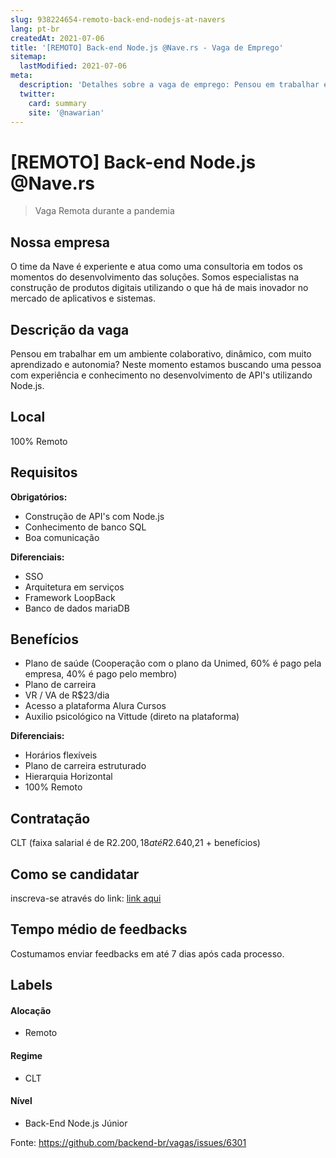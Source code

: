 ```yaml
---
slug: 938224654-remoto-back-end-nodejs-at-navers
lang: pt-br
createdAt: 2021-07-06
title: '[REMOTO] Back-end Node.js @Nave.rs - Vaga de Emprego'
sitemap:
  lastModified: 2021-07-06
meta:
  description: 'Detalhes sobre a vaga de emprego: Pensou em trabalhar em um ambiente colaborativo, dinâmico, com muito aprendizado e autonomia? Neste momento estamos buscando uma pessoa com experiência e conhecimento no desenvolvimento de API"s utilizando Node.js.'
  twitter:
    card: summary
    site: '@nawarian'
---
```


# [REMOTO] Back-end Node.js @Nave.rs

<!--
==================================================
Caso a vaga for remoto durante a pandemia informar no texto "Remoto durante o covid"
==================================================
-->
<!-- 
==================================================
POR FAVOR, SÓ POSTE SE A VAGA FOR PARA BACK-END!

Não faça distinção de gênero no título da vaga.

Use: "Back-End Developer" ao invés de 
"Desenvolvedor Back-End" \o/

Exemplo: `[São Paulo] Back-End Developer @ NOME DA EMPRESA`
==================================================
-->
<!--
==================================================
Caso a vaga for remoto durante a pandemia deixar a linha abaixo
==================================================
-->
> Vaga Remota durante a pandemia

## Nossa empresa

O time da Nave é experiente e atua como uma consultoria em todos os momentos do desenvolvimento das soluções. Somos especialistas na construção de produtos digitais utilizando o que há de mais inovador no mercado de aplicativos e sistemas.

## Descrição da vaga

Pensou em trabalhar em um ambiente colaborativo, dinâmico, com muito aprendizado e autonomia? Neste momento estamos buscando uma pessoa com experiência e conhecimento no desenvolvimento de API's utilizando Node.js.

## Local
100% Remoto

## Requisitos

**Obrigatórios:**
- Construção de API's com Node.js
- Conhecimento de banco SQL
- Boa comunicação

**Diferenciais:**
- SSO
- Arquitetura em serviços
- Framework LoopBack
- Banco de dados mariaDB

## Benefícios

- Plano de saúde (Cooperação com o plano da Unimed, 60% é pago pela empresa, 40% é pago pelo membro)
- Plano de carreira
- VR / VA de R$23/dia
- Acesso a plataforma Alura Cursos
- Auxilio psicológico na Vittude (direto na plataforma)

**Diferenciais:**
- Horários flexíveis 
- Plano de carreira estruturado
- Hierarquia Horizontal
- 100% Remoto

## Contratação

CLT (faixa salarial é de R$2.200,18 até R$2.640,21 + benefícios) 

## Como se candidatar

inscreva-se através do link: [link aqui](https://nave-team.gupy.io/jobs/1025190)

## Tempo médio de feedbacks

Costumamos enviar feedbacks em até 7 dias após cada processo.

## Labels
<!-- retire os labels que não fazem sentido à vaga -->

#### Alocação
- Remoto

#### Regime
- CLT

#### Nível
- Back-End Node.js Júnior




Fonte: https://github.com/backend-br/vagas/issues/6301